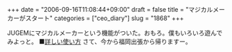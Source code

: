 +++
date = "2006-09-16T11:08:44+09:00"
draft = false
title = "マジカルメーカーがスタート"
categories = ["ceo_diary"]
slug = "1868"
+++

JUGEMにマジカルメーカーという機能がついた。おもろ。僕もいろいろ遊んでみよっと。
■<a href="http://paperboy.jugem.cc/?eid=127" target="_blank">詳しい使い方</a>
さて、今から福岡出張から帰りますー。
